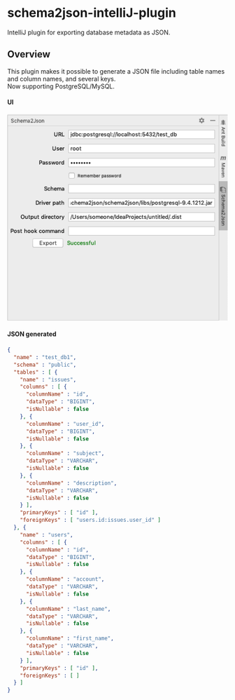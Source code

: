 # schema2json-intelliJ-plugin

IntelliJ plugin for exporting database metadata as JSON.

## Overview

This plugin makes it possible to generate a JSON file including table names and column names, and several keys.  
Now supporting PostgreSQL/MySQL.

#### UI
![ScreenShot.png](docs/images/ScreenShot.png)

#### JSON generated
```json
{
  "name" : "test_db1",
  "schema" : "public",
  "tables" : [ {
    "name" : "issues",
    "columns" : [ {
      "columnName" : "id",
      "dataType" : "BIGINT",
      "isNullable" : false
    }, {
      "columnName" : "user_id",
      "dataType" : "BIGINT",
      "isNullable" : false
    }, {
      "columnName" : "subject",
      "dataType" : "VARCHAR",
      "isNullable" : false
    }, {
      "columnName" : "description",
      "dataType" : "VARCHAR",
      "isNullable" : false
    } ],
    "primaryKeys" : [ "id" ],
    "foreignKeys" : [ "users.id:issues.user_id" ]
  }, {
    "name" : "users",
    "columns" : [ {
      "columnName" : "id",
      "dataType" : "BIGINT",
      "isNullable" : false
    }, {
      "columnName" : "account",
      "dataType" : "VARCHAR",
      "isNullable" : false
    }, {
      "columnName" : "last_name",
      "dataType" : "VARCHAR",
      "isNullable" : false
    }, {
      "columnName" : "first_name",
      "dataType" : "VARCHAR",
      "isNullable" : false
    } ],
    "primaryKeys" : [ "id" ],
    "foreignKeys" : [ ]
  } ]
}
```
